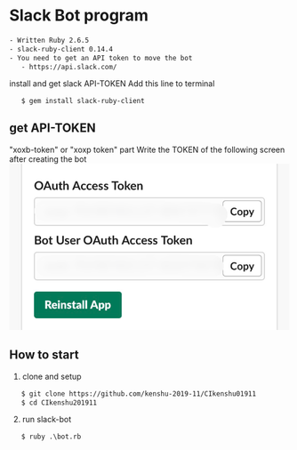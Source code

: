 # Slack Bot program

```
- Written Ruby 2.6.5
- slack-ruby-client 0.14.4
- You need to get an API token to move the bot
   - https://api.slack.com/
```

install and get slack API-TOKEN
  Add this line to terminal

```
   $ gem install slack-ruby-client
```

## get API-TOKEN
"xoxb-token" or "xoxp token" part 
Write the TOKEN of the following screen after creating the bot
![getapitoken](https://github.com/kenshu-2019-11/CIkenshu201911/blob/master/iOS%20%E3%81%AE%E7%94%BB%E5%83%8F.png)

## How to start

1. clone and setup

```
   $ git clone https://github.com/kenshu-2019-11/CIkenshu01911
   $ cd CIkenshu201911
```

2. run slack-bot

```
   $ ruby .\bot.rb
```
